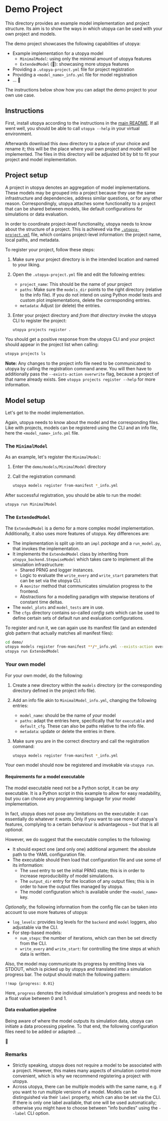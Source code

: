 # Demo Project

This directory provides an example model implementation and project structure.
Its aim is to show the ways in which utopya can be used with your own project and models.

The demo project showcases the following capabilities of utopya:

- Example implementation for a utopya model
    - `MinimalModel`: using only the minimal amount of utopya features
    - `ExtendedModel` (🚧): showcasing more utopya features
- Providing a `.utopya-project.yml` file for project registration
- Providing a `<model_name>_info.yml` file for model registration
- ... 🚧

The instructions below show how you can adapt the demo project to your own use case.

## Instructions
First, install utopya according to the instructions in the [main README](../README.md#Installation).
If all went well, you should be able to call `utopya --help` in your virtual environment.

Afterwards download this `demo` directory to a place of your choice and rename it; this will be the place where your own project and model will be implemented.
The files in this directory will be adjusted bit by bit to fit your project and model implementation.

## Project setup
A project in utopya denotes an aggregation of model implementations.
These models may be grouped into a project because they use the same infrastructure and dependencies, address similar questions, or for any other reason.
Correspondingly, utopya attaches some functionality to a project that can be shared between models, like default configurations for simulations or data evaluation.

In order to coordinate project-level functionality, utopya needs to know about the structure of a project.
This is achieved via the [`.utopya-project.yml`](.utopya-project.yml) file, which contains project-level information: the project name, local paths, and metadata.

To register your project, follow these steps:

1. Make sure your project directory is in the intended location and named to your liking.
1. Open the `.utopya-project.yml` file and edit the following entries:
    - `project_name`: This should be the name of *your* project
    - `paths`: Make sure the `models_dir` points to the right directory (relative to the info file).
      If you do not intend on using Python model tests and custom plot implementations, delete the corresponding entries.
    - `metadata`: Adjust (or delete) the entries.
1. Enter your project directory and *from that directory* invoke the utopya CLI to register the project:

    ```bash
    utopya projects register .
    ```

You should get a positive response from the utopya CLI and your project should appear in the project list when calling:

```bash
utopya projects ls
```

**Note:** Any changes to the project info file need to be communicated to utopya by calling the registration command anew.
You will then have to additionally pass the `--exists-action overwrite` flag, because a project of that name already exists.
See `utopya projects register --help` for more information.


## Model setup
Let's get to the model implementation.

Again, utopya needs to know about the model and the corresponding files.
Like with projects, models can be registered using the CLI and an info file, here the `<model_name>_info.yml` file.

### The `MinimalModel`
As an example, let's register the `MinimalModel`:

1. Enter the `demo/models/MinimalModel` directory
1. Call the registration command:

    ```bash
    utopya models register from-manifest *_info.yml
    ```

After successful registration, you should be able to run the model:

```
utopya run MinimalModel
```

### The `ExtendedModel`
The `ExtendedModel` is a demo for a more complex model implementation.
Additionally, it also uses more features of utopya.
Key differences are:

- The implementation is split up into an `impl` *package* and a `run_model.py`, that invokes the implementation.
- It implements the `ExtendedModel` class by inheriting from `utopya_backend.StepwiseModel` which takes care to implement all the simulation infrastructure:
    - Shared PRNG and logger instances.
    - Logic to evaluate the `write_every` and `write_start` parameters that can be set via the utopya CLI.
    - A `monitor` method that communicates simulation progress to the frontend.
    - Abstractions for a modelling paradigm with stepwise iterations of constant time deltas.
- The `model_plots` and `model_tests` are in use.
- The `cfgs` directory contains so-called *config sets*  which can be used to define certain sets of default run and evaluation configurations.

To register and run it, we can again use its manifest file (and an extended glob pattern that actually matches all manifest files):

```bash
cd demo/
utopya models register from-manifest **/*_info.yml --exists-action overwrite
utopya run ExtendedModel
```


### Your own model
For your own model, do the following:

1. Create a new directory within the `models` directory (or the corresponding directory defined in the project info file).
1. Add an info file akin to `MinimalModel_info.yml`, changing the following entries:
    - `model_name`: should be the name of *your* model
    - `paths`: adapt the entries here, specifically that for `executable` and `default_cfg`. These can also be paths relative to the info file.
    - `metadata`: update or delete the entries in there.
1. Make sure you are in the correct directory and call the registration command:

    ```bash
    utopya models register from-manifest *_info.yml
    ```

Your own model should now be registered and invokable via `utopya run`.


#### Requirements for a model executable
The model executable need not be a Python script, it can be *any* executable.
It is a Python script in this example to allow for easy readability, but you can choose any programming language for your model implementation.

In fact, utopya does not pose *any* limitations on the executable: it can essentially do whatever it wants.
Only if you want to use more of utopya's features, complying to a certain behaviour is advantageous – but that is all *optional*.

However, we do suggest that the executable complies to the following:

- It should expect one (and only one) additional argument: the absolute path to the YAML configuration file.
- The executable should then load that configuration file and use some of its information:
    - The `seed` entry to set the initial PRNG state; this is in order to increase reproducibility of model simulations.
    - The `output_dir` entry for the location of any output files; this is in order to have the output files managed by utopya.
    - The model configuration which is available under the `<model_name>` key.

*Optionally*, the following information from the config file can be taken into account to use more features of utopya:

- `log_levels`: provides log levels for the `backend` and `model` loggers, also adjustable via the CLI.
- For step-based models:
    - `num_steps`: the number of iterations, which can then be set directly from the CLI.
    - `write_every` and `write_start`: for controlling the time steps at which data is written.

Also, the model may communicate its progress by emitting lines via STDOUT, which is picked up by utopya and translated into a simulation progress bar.
The output should match the following pattern:

```
!!map {progress: 0.01}
```

Here, `progress` denotes the individual simulation's progress and needs to be a float value between 0 and 1.


#### Data evaluation pipeline
Being aware of where the model outputs its simulation data, utopya can initiate a data processing pipeline.
To that end, the following configuration files need to be added or adapted: ...

🚧


### Remarks
- Strictly speaking, utopya does not require a model to be associated with a project.
  However, this makes many aspects of simulation control more convenient, which is why we recommend registering a project with utopya.
- Across utopya, there can be multiple models with the same name, e.g. if you want to run multiple versions of a model.
  Models can be distinguished via their `label` property, which can also be set via the CLI.
  If there is only one label available, that one will be used automatically; otherwise you might have to choose between "info bundles" using the `--label` CLI option.
